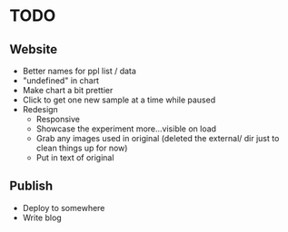 # TODO

## Website

* Better names for ppl list / data
* "undefined" in chart
* Make chart a bit prettier
* Click to get one new sample at a time while paused
* Redesign
  * Responsive
  * Showcase the experiment more...visible on load
  * Grab any images used in original (deleted the external/ dir just to clean things up for now)
  * Put in text of original

## Publish

* Deploy to somewhere
* Write blog

